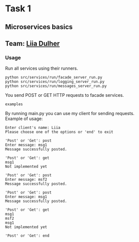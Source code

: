 # Task 1
## Microservices basics
## Team: [Liia Dulher](https://github.com/LiiaDulher)
### Usage
Run all services using their runners.
````
python src/services/run/facade_server_run.py
python src/services/run/logging_server_run.py
python src/services/run/messages_server_run.py
````

You send POST or GET HTTP requests to facade services.
 ````
examples
````

By running main.py you can use my client for sending requests.<br>
Example of usage:
````
Enter client's name: Liia
Please choose one of the options or 'end' to exit

'Post' or 'Get': post
Enter message: msg1
Message successfully posted.

'Post' or 'Get': get
msg1
Not implemented yet

'Post' or 'Get': post
Enter message: msf2
Message successfully posted.

'Post' or 'Get': post
Enter message: msg1
Message successfully posted.

'Post' or 'Get': get
msg1
msf2
msg1
Not implemented yet

'Post' or 'Get': end
````